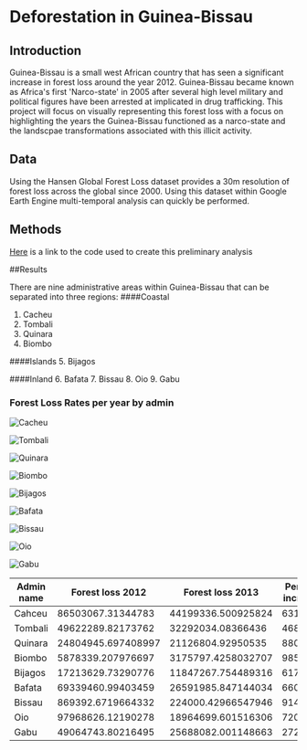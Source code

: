 # Deforestation in Guinea-Bissau

## Introduction
Guinea-Bissau is a small west African country that has seen a significant increase in forest loss around the year 2012. 
Guinea-Bissau became known as Africa's first 'Narco-state' in 2005 after several high level military and political figures have
been arrested at implicated in drug trafficking. This project will focus on visually representing this forest loss with a 
focus on highlighting the years the Guinea-Bissau functioned as a narco-state and the landscpae transformations associated with
this illicit activity.

## Data
Using the Hansen Global Forest Loss dataset provides a 30m resolution of forest loss across the global since 2000. Using this 
dataset within Google Earth Engine multi-temporal analysis can quickly be performed. 

## Methods

[Here](https://code.earthengine.google.com/4e5dc5ac9be55b813aae3ac6ee2dfc4b) is a link to the code used to create this preliminary analysis  

##Results

There are nine administrative areas within Guinea-Bissau that can be separated into three regions:
####Coastal  
1. Cacheu
2. Tombali
3. Quinara
4. Biombo

####Islands
5. Bijagos

####Inland
6. Bafata
7. Bissau
8. Oio
9. Gabu

### Forest Loss Rates per year by admin
![Cacheu](images/Cacheu.jpg) 

![Tombali](images/Tombali.JPG)

![Quinara](images/Quinara.JPG)

![Biombo](images/Biombo.JPG)

![Bijagos](images/Bijagos.jpg)

![Bafata](images/Bafata.JPG)

![Bissau](images/Bissau.JPG)

![Oio](images/Oio.JPG)

![Gabu](images/Gabu.JPG)

Admin name | Forest loss 2012 | Forest loss 2013 | Percent increase 
-----------|--------------|-------------|---------------
Cahceu|86503067.31344783|44199336.500925824|631.41%
Tombali|49622289.82173762|32292034.08366436|468.13%
Quinara|24804945.697408997|21126804.92950535|880.74%
Biombo|5878339.207976697|3175797.4258032707|985.68%
Bijagos|17213629.73290776|11847267.754489316|617.24%
Bafata|69339460.99403459|26591985.847144034|660.38%
Bissau|869392.6719664332|224000.42966547946|914.28%
Oio|97968626.12190278|18964699.601516306|720.36%
Gabu|49064743.80216495|25688082.001148663|272.58%
